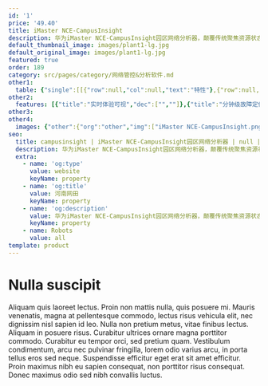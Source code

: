 ```yaml
---
id: '1'
price: '49.40'
title: iMaster NCE-CampusInsight
description: 华为iMaster NCE-CampusInsight园区网络分析器，颠覆传统聚焦资源状态的监控方式，通过Telemetry技术实时采集网络数据，利用大数据分析、机器学习算法学习网络行为并识别故障模式，帮助运维人员主动发现85%的网络问题，打造卓越的网络服务保障体验。
default_thumbnail_image: images/plant1-lg.jpg
default_original_image: images/plant1-lg.jpg
featured: true
order: 189
category: src/pages/category/网络管控&分析软件.md
other1: 
  table: {"single":[[{"row":null,"col":null,"text":"特性"},{"row":null,"col":null,"text":"描述"}],[{"row":null,"col":null,"text":"网络多维状态可视，用户全旅程体验感知"},{"row":null,"col":null,"text":"支持基于分级区域查看多维度数据统计视图\n支持按照楼宇视角查看网络接入问题、网络拥塞问题、设备状态问题、网络误包问题\n支持基于楼宇视角进行用户检索，呈现用户一段时间内经过的楼宇信息\n支持导入拓扑图和规划AP点位，直观查看故障基于位置的分布情况\n基于AP点位查看射频热图\n基于网规导入规划数据，并与实际网络运行数据做对比，呈现规划与实际运行的差异性\n支持设备画像，查看交换机和AP的健康度\n支持用户全旅程体验可视，查看谁、何时、连接至哪个AP、体验如何、发生了什么问题\n支持查看单个用户接入网络的过程回放，包含关联、认证（支持802.1x认证、Portal认证及MAC认证方式）、DHCP三个阶段的协议细化信息，包括交互结果及耗时，如果失败的话呈现具体失败原因\n支持质差用户的相关性分析：当用户体验变差时，通过KPI相似度分析算法，识别出量化的相关性指标，有效提升问题根因识别准确率"}],[{"row":null,"col":null,"text":"网络问题自动识别，主动预测"},{"row":null,"col":null,"text":"支持基于大数据分析和机器学习算法，自动识别常见网络问题：连接类、空口性能类、漫游类，以及设备环境、设备容量、网络性能和网络状态问题，包括认证失败、弱信号覆盖、非5G优先、网络拥塞等\n支持基于动态基线的异常检测，在网络质量劣化早期识别异常\n支持对秒级上报的数据智能分析，从多个维度建立网络健康度评估体系。通过指标权重综合评估给出区域排名，驱动体验从“差”到“好”的持续改进，逐步提升整网质量。每个指标都可以看到本区域和整体区域动态基线的对比情况，并给出关联根因指标的雷达图，深入根因分析。除了可以选择不同时间或不同区域的对比分析，还可以实时或定时通过邮件向管理员发送网络健康度分析报告。"}],[{"row":null,"col":null,"text":"网络问题智能定界，分析根因"},{"row":null,"col":null,"text":"支持问题分布视图，查看不同设备的问题发生次数和受影响人数，快速聚焦问题高发设备和问题高发时段。\n支持问题受影响分析视图，通过多维度关联分析，快速故障定界，层层钻取问题根因。\n支持基于规则引擎的精准根因分析与修复建议，快速问题闭环。"}]]}
other2:
  features: [{"title":"实时体验可视","dec":["",""]},{"title":"分钟级故障定位","dec":["",""]},{"title":"智能网络调优","dec":["",""]}]
other3: 
other4:
  images: {"other":{"org":"other","img":["iMaster NCE-CampusInsight.png"]}}
seo:
  title: campusinsight | iMaster NCE-CampusInsight园区网络分析器 | null | 园区自动驾驶网络管理控制系统 | 网络管控&分析软件 | 企业网络
  description: 华为iMaster NCE-CampusInsight园区网络分析器，颠覆传统聚焦资源状态的监控方式，通过Telemetry技术实时采集网络数据，利用大数据分析、机器学习算法学习网络行为并识别故障模式，帮助运维人员主动发现85%的网络问题，打造卓越的网络服务保障体验。
  extra:
    - name: 'og:type'
      value: website
      keyName: property
    - name: 'og:title'
      value: 河南网田
      keyName: property
    - name: 'og:description'
      value: 华为iMaster NCE-CampusInsight园区网络分析器，颠覆传统聚焦资源状态的监控方式，通过Telemetry技术实时采集网络数据，利用大数据分析、机器学习算法学习网络行为并识别故障模式，帮助运维人员主动发现85%的网络问题，打造卓越的网络服务保障体验。
      keyName: property
    - name: Robots
      value: all
template: product
---
```


# Nulla suscipit

Aliquam quis laoreet lectus. Proin non mattis nulla, quis posuere mi. Mauris venenatis, magna at pellentesque commodo, lectus risus vehicula elit, nec dignissim nisl sapien id leo. Nulla non pretium metus, vitae finibus lectus. Aliquam in posuere risus. Curabitur ultrices ornare magna porttitor commodo. Curabitur eu tempor orci, sed pretium quam. Vestibulum condimentum, arcu nec pulvinar fringilla, lorem odio varius arcu, in porta tellus eros sed neque. Suspendisse efficitur eget erat sit amet efficitur. Proin maximus nibh eu sapien consequat, non porttitor risus consequat. Donec maximus odio sed nibh convallis luctus.